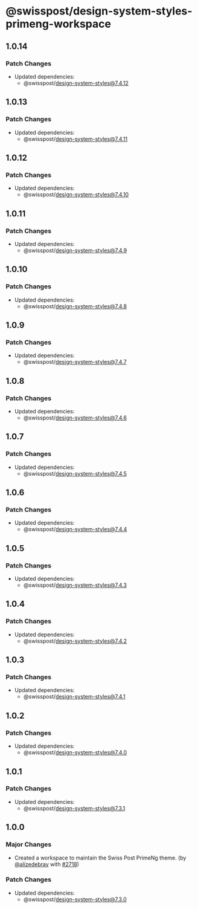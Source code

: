 # @swisspost/design-system-styles-primeng-workspace

## 1.0.14

### Patch Changes

- Updated dependencies:
  - @swisspost/design-system-styles@7.4.12

## 1.0.13

### Patch Changes

- Updated dependencies:
  - @swisspost/design-system-styles@7.4.11

## 1.0.12

### Patch Changes

- Updated dependencies:
  - @swisspost/design-system-styles@7.4.10

## 1.0.11

### Patch Changes

- Updated dependencies:
  - @swisspost/design-system-styles@7.4.9

## 1.0.10

### Patch Changes

- Updated dependencies:
  - @swisspost/design-system-styles@7.4.8

## 1.0.9

### Patch Changes

- Updated dependencies:
  - @swisspost/design-system-styles@7.4.7

## 1.0.8

### Patch Changes

- Updated dependencies:
  - @swisspost/design-system-styles@7.4.6

## 1.0.7

### Patch Changes

- Updated dependencies:
  - @swisspost/design-system-styles@7.4.5

## 1.0.6

### Patch Changes

- Updated dependencies:
  - @swisspost/design-system-styles@7.4.4

## 1.0.5

### Patch Changes

- Updated dependencies:
  - @swisspost/design-system-styles@7.4.3

## 1.0.4

### Patch Changes

- Updated dependencies:
  - @swisspost/design-system-styles@7.4.2

## 1.0.3

### Patch Changes

- Updated dependencies:
  - @swisspost/design-system-styles@7.4.1

## 1.0.2

### Patch Changes

- Updated dependencies:
  - @swisspost/design-system-styles@7.4.0

## 1.0.1

### Patch Changes

- Updated dependencies:
  - @swisspost/design-system-styles@7.3.1

## 1.0.0

### Major Changes

- Created a workspace to maintain the Swiss Post PrimeNg theme. (by [@alizedebray](https://github.com/alizedebray) with [#2718](https://github.com/swisspost/design-system/pull/2718))

### Patch Changes

- Updated dependencies:
  - @swisspost/design-system-styles@7.3.0
